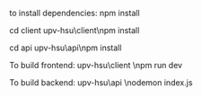 to install dependencies:
npm install


cd client
upv-hsu\client\npm install

cd api
upv-hsu\api\npm install 

To build frontend: 
upv-hsu\client
\npm run dev 

To build backend: 
upv-hsu\api
\nodemon index.js
